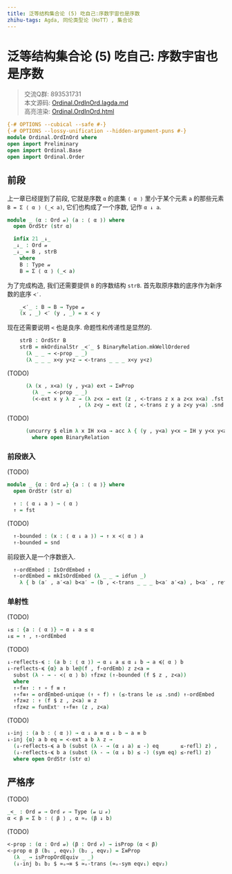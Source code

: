 ```yaml
---
title: 泛等结构集合论 (5) 吃自己:序数宇宙也是序数
zhihu-tags: Agda, 同伦类型论（HoTT）, 集合论
---
```


# 泛等结构集合论 (5) 吃自己: 序数宇宙也是序数

> 交流Q群: 893531731  
> 本文源码: [Ordinal.OrdInOrd.lagda.md](https://github.com/choukh/USST/blob/main/src/Ordinal/OrdInOrd.lagda.md)  
> 高亮渲染: [Ordinal.OrdInOrd.html](https://choukh.github.io/USST/Ordinal.OrdInOrd.html)  

```agda
{-# OPTIONS --cubical --safe #-}
{-# OPTIONS --lossy-unification --hidden-argument-puns #-}
module Ordinal.OrdInOrd where
open import Preliminary
open import Ordinal.Base
open import Ordinal.Order
```

## 前段

上一章已经提到了前段, 它就是序数 `α` 的底集 `⟨ α ⟩` 里小于某个元素 `a` 的那些元素 `B = Σ ⟨ α ⟩ (_≺ a)`, 它们也构成了一个序数, 记作 `α ↓ a`.

```agda
module _ (α : Ord 𝓊) (a : ⟨ α ⟩) where
  open OrdStr (str α)

  infix 21 _↓_
  _↓_ : Ord 𝓊
  _↓_ = B , strB
    where
    B : Type 𝓊
    B = Σ ⟨ α ⟩ (_≺ a)
```

为了完成构造, 我们还需要提供 `B` 的序数结构 `strB`. 首先取原序数的底序作为新序数的底序 `≺′`.

```agda
    _≺′_ : B → B → Type 𝓊
    (x , _) ≺′ (y , _) = x ≺ y
```

现在还需要说明 `<` 也是良序. 命题性和传递性是显然的.

```agda
    strB : OrdStr B
    strB = mkOrdinalStr _≺′_ $ BinaryRelation.mkWellOrdered
      (λ _ _ → ≺-prop _ _)
      (λ _ _ _ x<y y<z → ≺-trans _ _ _ x<y y<z)
```

(TODO)

```agda
      (λ (x , x≺a) (y , y≺a) ext → Σ≡Prop
        (λ _ → ≺-prop _ _)
        (≺-ext x y λ z → (λ z≺x → ext (z , ≺-trans z x a z≺x x≺a) .fst z≺x)
                       , (λ z≺y → ext (z , ≺-trans z y a z≺y y≺a) .snd z≺y)))
```

(TODO)

```agda
      (uncurry $ elim λ x IH x≺a → acc λ { (y , y≺a) y≺x → IH y y≺x y≺a })
        where open BinaryRelation
```

### 前段嵌入

(TODO)

```agda
module _ {α : Ord 𝓊} {a : ⟨ α ⟩} where
  open OrdStr (str α)

  ↑ : ⟨ α ↓ a ⟩ → ⟨ α ⟩
  ↑ = fst
```

(TODO)

```agda
  ↑-bounded : (x : ⟨ α ↓ a ⟩) → ↑ x ≺⟨ α ⟩ a
  ↑-bounded = snd
```

前段嵌入是一个序数嵌入.

```agda
  ↑-ordEmbed : IsOrdEmbed ↑
  ↑-ordEmbed = mkIsOrdEmbed (λ _ _ → idfun _)
    λ { b (a′ , a′≺a) b≺a′ → (b , ≺-trans _ _ _ b≺a′ a′≺a) , b≺a′ , refl }
```

### 单射性

(TODO)

```agda
↓≤ : {a : ⟨ α ⟩} → α ↓ a ≤ α
↓≤ = ↑ , ↑-ordEmbed
```

(TODO)

```agda
↓-reflects-≼ : (a b : ⟨ α ⟩) → α ↓ a ≤ α ↓ b → a ≼⟨ α ⟩ b
↓-reflects-≼ {α} a b le@(f , f-ordEmb) z z≺a =
  subst (λ - → - ≺⟨ α ⟩ b) ↑fz≡z (↑-bounded (f $ z , z≺a))
  where
  ↑∘f≡↑ : ↑ ∘ f ≡ ↑
  ↑∘f≡↑ = ordEmbed-unique (↑ ∘ f) ↑ (≤-trans le ↓≤ .snd) ↑-ordEmbed
  ↑fz≡z : ↑ (f $ z , z≺a) ≡ z
  ↑fz≡z = funExt⁻ ↑∘f≡↑ (z , z≺a)
```

(TODO)

```agda
↓-inj : (a b : ⟨ α ⟩) → α ↓ a ≡ α ↓ b → a ≡ b
↓-inj {α} a b eq = ≺-ext a b λ z →
  (↓-reflects-≼ a b (subst (λ - → (α ↓ a) ≤ -) eq       ≤-refl) z) ,
  (↓-reflects-≼ b a (subst (λ - → (α ↓ b) ≤ -) (sym eq) ≤-refl) z)
  where open OrdStr (str α)
```

## 严格序

(TODO)

```agda
_<_ : Ord 𝓊 → Ord 𝓋 → Type (𝓊 ⊔ 𝓋)
α < β = Σ b ∶ ⟨ β ⟩ , α ≃ₒ (β ↓ b)
```

(TODO)

```agda
<-prop : (α : Ord 𝓊) (β : Ord 𝓋) → isProp (α < β)
<-prop α β (b₁ , eqv₁) (b₂ , eqv₂) = Σ≡Prop
  (λ _ → isPropOrdEquiv _ _)
  (↓-inj b₁ b₂ $ ≃ₒ→≡ $ ≃ₒ-trans (≃ₒ-sym eqv₁) eqv₂)
```
